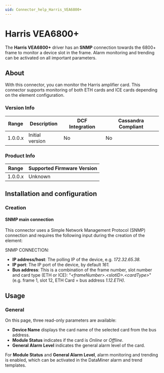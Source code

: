 ```yaml
---
uid: Connector_help_Harris_VEA6800+
---
```


# Harris VEA6800+

The **Harris VEA6800+** driver has an **SNMP** connection towards the 6800+ frame to monitor a device slot in the frame. Alarm monitoring and trending can be activated on all important parameters.

## About

With this connector, you can monitor the Harris amplifier card. This connector supports monitoring of both ETH cards and ICE cards depending on the element configuration.

### Version Info

| Range | Description | DCF Integration | Cassandra Compliant |
|------------------|-----------------|---------------------|-------------------------|
| 1.0.0.x          | Initial version | No                  | No                      |

### Product Info

| Range | Supported Firmware Version |
|------------------|-----------------------------|
| 1.0.0.x          | Unknown                     |

## Installation and configuration

### Creation

#### SNMP main connection

This connector uses a Simple Network Management Protocol (SNMP) connection and requires the following input during the creation of the element:

SNMP CONNECTION:

- **IP address/host**: The polling IP of the device, e.g. *172.32.65.38.*
- **IP port**: The IP port of the device, by default *161.*
- **Bus address**: This is a combination of the frame number, slot number and card type (ETH or ICE): "*\<frameNumber\>.\<slotID\>.\<cardType\>*" (e.g. frame 1, slot 12, ETH Card = bus address *1.12.ETH).*

## Usage

### General

On this page, three read-only parameters are available:

- **Device Name** displays the card name of the selected card from the bus address.
- **Module Status** indicates if the card is *Online* or *Offline*.
- **General Alarm Level** indicates the general alarm level of the card.

For **Module Status** and **General Alarm Level**, alarm monitoring and trending is enabled, which can be activated in the DataMiner alarm and trend templates.

